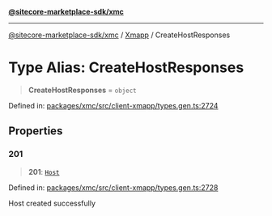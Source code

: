 [**@sitecore-marketplace-sdk/xmc**](../../../../README.md)

***

[@sitecore-marketplace-sdk/xmc](../../../../README.md) / [Xmapp](../README.md) / CreateHostResponses

# Type Alias: CreateHostResponses

> **CreateHostResponses** = `object`

Defined in: [packages/xmc/src/client-xmapp/types.gen.ts:2724](https://github.com/Sitecore/marketplace-sdk/blob/893df143248e67d8c66e942a96045542130259a0/packages/xmc/src/client-xmapp/types.gen.ts#L2724)

## Properties

### 201

> **201**: [`Host`](Host.md)

Defined in: [packages/xmc/src/client-xmapp/types.gen.ts:2728](https://github.com/Sitecore/marketplace-sdk/blob/893df143248e67d8c66e942a96045542130259a0/packages/xmc/src/client-xmapp/types.gen.ts#L2728)

Host created successfully
